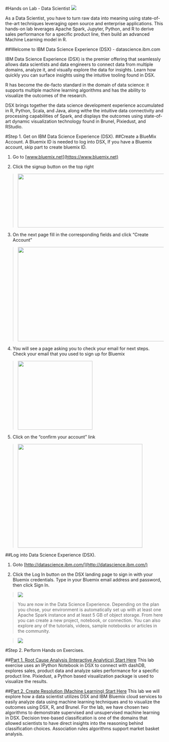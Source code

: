 #Hands on Lab - Data Scientist
[<img src="https://github.com/WatsonDataPlatform/E2ELab/blob/master/Media/MachineLearning.png">](https://github.com/WatsonDataPlatform/E2ELab)

As a Data Scientist, you have to turn raw data into meaning using state-of-the-art techniques leveraging open source and enterprise applications. This hands-on lab leverages Apache Spark, Jupyter, Python, and R to derive sales performance for a specific product line, then build an advanced Machine Learning model in R.

##Welcome to IBM Data Science Experience (DSX) - datascience.ibm.com

IBM Data Science Experience (DSX) is the premier offering that seamlessly allows data scientists and data engineers to connect data from multiple domains, analyze it, and visually explore the data for insights. Learn how quickly you can surface insights using the intuitive tooling found in DSX. 

R has become the de-facto standard in the domain of data science: it supports multiple machine learning algorithms and has the ability to visualize the outcomes of the research.

DSX brings together the data science development experience accumulated in R, Python, Scala, and Java, along withe the intuitive data connectivity and processing capabilities of Spark, and displays the outcomes using state-of-art dynamic visualization technology found in Brunel, Pixiedust, and RStudio.

#Step 1. Get on IBM Data Science Experience (DSX).
##Create a BlueMix Account.
A Bluemix ID is needed to log into DSX, If you have a Bluemix account, skip part to create bluemix ID.

1.  Go to [www.bluemix.net](https://www.bluemix.net)

2.  Click the signup button on the top right

 > <img src="https://github.com/watsondataplatform/e2elab/blob/master/appdeveloper/media/image2.png" width="624" height="171" />

3.  On the next page fill in the corresponding fields and click “Create Account”

 > <img src="https://github.com/watsondataplatform/e2elab/blob/master/appdeveloper/media/image3.png" width="624" height="300" />

4.  You will see a page asking you to check your email for next steps. Check your email that you used to sign up for Bluemix

 > <img src="https://github.com/watsondataplatform/e2elab/blob/master/appdeveloper/media/image4.png" width="237" height="219" />

5.  Click on the “confirm your account” link

 > <img src="https://github.com/watsondataplatform/e2elab/blob/master/appdeveloper/media/image5.png" width="396" height="330" />

##Log into Data Science Experience (DSX).

1. Goto [http://datascience.ibm.com/](http://datascience.ibm.com/)

2. Click the Log In button on the DSX landing page to sign in with your Bluemix credentials. Type in your Bluemix email address and password, then click Sign In.

 > <img src="https://github.com/watsondataplatform/e2elab/raw/master/datascientist/media/DSX Sign On.png">

 > You are now in the Data Science Experience. Depending on the plan you chose, your environment is automatically set up with at least one Apache Spark instance and at least 5 GB of object storage. From here you can create a new project, notebook, or connection. You can also explore any of the tutorials, videos, sample notebooks or articles in the community.

 > <img src="https://github.com/watsondataplatform/e2elab/blob/master/datascientist/media/DSX%20Landing.png">

#Step 2. Perform Hands on Exercises.

##[Part 1. Root Cause Analysis (Interactive Analytics) Start Here](https://github.com/watsondataplatform/e2elab/raw/master/datascientist/interactive-analytics/)
This lab exercise uses an IPython Notebook in DSX to connect with dashDB, explores sales, product data and analyze sales performance for a specific product line. Pixiedust, a Python based visualization package is used to visualize the results.

##[Part 2. Create Resolution (Machine Learning) Start Here](https://github.com/watsondataplatform/e2elab/raw/master/datascientist/machinelearning/)
This lab we will explore how a data scientist utilizes DSX and IBM Bluemix cloud services to easily analyze data using machine learning techniques and to visualize the outcomes using DSX, R, and Brunel. For the lab, we have chosen two algorithms to demonstrate supervised and unsupervised machine learning in DSX. Decision tree-based classification is one of the domains that allowed scientists to have direct insights into the reasoning behind classification choices. Association rules algorithms support market basket analysis.



